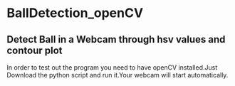 # BallDetection_openCV
## Detect Ball in a Webcam through hsv values and contour plot
In order to test out the program you need to have openCV installed.Just Download the python script and run it.Your webcam will start automatically.
